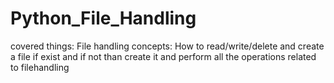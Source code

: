 # Python_File_Handling
covered things:
File handling concepts: How to read/write/delete and create a file if exist and if not than create it and perform all the operations related to filehandling
